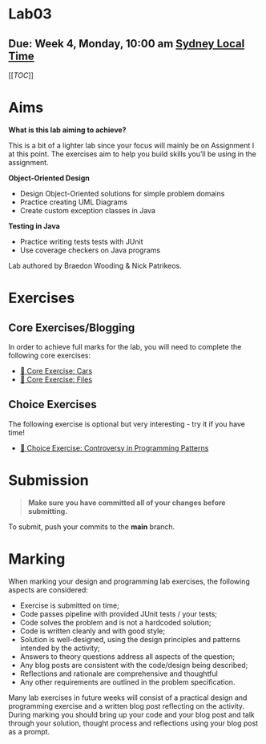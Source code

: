 # Lab03

## Due: Week 4, Monday, 10:00 am [Sydney Local Time](https://www.timeanddate.com/worldclock/australia/sydney)

[[_TOC_]]

# Aims

**What is this lab aiming to achieve?**

This is a bit of a lighter lab since your focus will mainly be on Assignment I at this point. The exercises aim to help you build skills you’ll be using in the assignment.

**Object-Oriented Design**

- Design Object-Oriented solutions for simple problem domains
- Practice creating UML Diagrams
- Create custom exception classes in Java

**Testing in Java**

- Practice writing tests tests with JUnit
- Use coverage checkers on Java programs

Lab authored by Braedon Wooding & Nick Patrikeos.

# Exercises

## Core Exercises/Blogging

In order to achieve full marks for the lab, you will need to complete the following core exercises:

- [🚗 Core Exercise: Cars](/spec/CoreCars.md)
- [📂 Core Exercise: Files](/spec/CoreFiles.md)

## Choice Exercises

The following exercise is optional but very interesting - try it if you have time!

- [💢 Choice Exercise: Controversy in Programming Patterns](/spec/ChoicePatterns.md)

# Submission

> **Make sure you have committed all of your changes before submitting.**

To submit, push your commits to the **main** branch.

# Marking

When marking your design and programming lab exercises, the following aspects are considered:

- Exercise is submitted on time;
- Code passes pipeline with provided JUnit tests / your tests;
- Code solves the problem and is not a hardcoded solution;
- Code is written cleanly and with good style;
- Solution is well-designed, using the design principles and patterns intended by the activity;
- Answers to theory questions address all aspects of the question;
- Any blog posts are consistent with the code/design being described;
- Reflections and rationale are comprehensive and thoughtful
- Any other requirements are outlined in the problem specification.

Many lab exercises in future weeks will consist of a practical design and programming exercise and a written blog post reflecting on the activity. During marking you should bring up your code and your blog post and talk through your solution, thought process and reflections using your blog post as a prompt.
